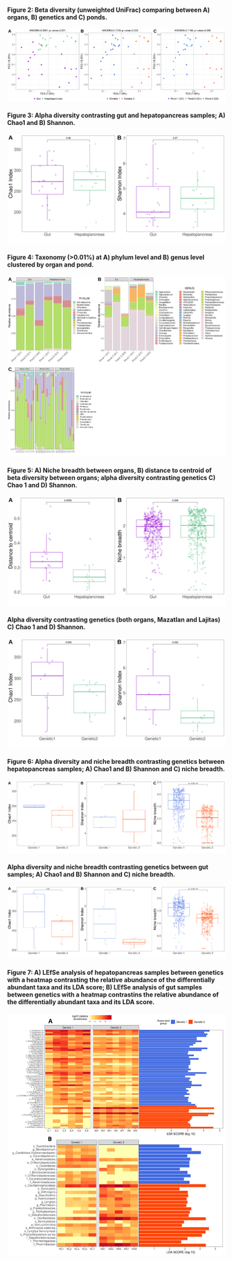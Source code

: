 #### Figure 2: Beta diversity (unweighted UniFrac) comparing between A) organs, B) genetics and C) ponds.

<img src="./01_main_figures/02_bdiv_unweighted_unifrac/bdiv_pcoa_final.svg" alt="bdiv_pcoa_final" style="zoom:100%;" />

<div style="page-break-after: always; break-after: page;"></div>

#### Figure 3: Alpha diversity contrasting gut and hepatopancreas samples; A) Chao1 and B) Shannon.

<img src="./01_main_figures/04_adiv_organs/adiv_final.svg" alt="adiv_final" style="zoom: 100%;" />

<div style="page-break-after: always; break-after: page;"></div>

#### Figure 4: Taxonomy (>0.01%) at A) phylum level and B) genus level clustered by organ and pond.

<img src="./01_main_figures/03_sumtax_0.01/sumtax_final.svg" alt="sumtax_final" style="zoom:100%;" />

<div style="page-break-after: always; break-after: page;"></div>

#### Figure 5: A) Niche breadth between organs, B) distance to centroid of beta diversity between organs; alpha diversity contrasting genetics C) Chao 1 and D) Shannon.

<img src="./01_main_figures/06_niche_breadht_centroid_organs/niche_breadh_centroid_final.svg" alt="niche_breadh_centroid_final" style="zoom:100%;" />

<div style="page-break-after: always; break-after: page;"></div>

#### Alpha diversity contrasting genetics (both organs, Mazatlan and Lajitas) C) Chao 1 and D) Shannon.

<img src="./01_main_figures/11_adiv_genetics/adiv_final_genetics.svg" alt="adiv_final_genetics" style="zoom: 100%;" />

<div style="page-break-after: always; break-after: page;"></div>

#### Figure 6: Alpha diversity and niche breadth contrasting genetics between hepatopancreas samples; A) Chao1 and B) Shannon and C) niche breadth.

<img src="./01_main_figures/08_adiv_niche_breadht_hep/adiv_hep_final.svg" alt="adiv_hep_final" style="zoom:100%;" />

<div style="page-break-after: always; break-after: page;"></div>

#### Alpha diversity and niche breadth contrasting genetics between gut samples; A) Chao1 and B) Shannon and C) niche breadth.

<img src="./01_main_figures/07_adiv_niche_breadht_gut/adiv_gut_final.svg" alt="adiv_gut_final" style="zoom: 100%;" />

<div style="page-break-after: always; break-after: page;"></div>

#### Figure 7: A)  LEfSe analysis of hepatopancreas samples between genetics with a heatmap contrasting the relative abundance of the differentially abundant taxa and its LDA score; B) LEfSe analysis of gut samples between genetics with a heatmap contrastins the relative abundance of the differentially abundant taxa and its LDA score.

<img src="./01_main_figures/09_lefse_tax_gut/gut_hep_heatmap_final.svg" alt="gut_hep_heatmap_final" style="zoom: 100%;" />
